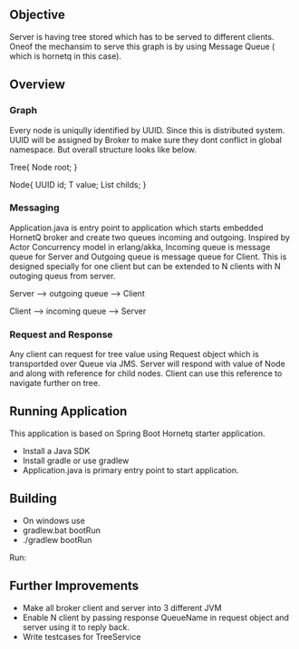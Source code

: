 ## Objective

Server is having tree stored which has to be served to different clients. Oneof the mechansim to serve this graph is by using Message Queue ( which is hornetq in this case). 


## Overview

### Graph

Every node is uniqully identified by UUID. Since this is distributed system. UUID will be assigned by Broker to make sure they dont conflict in global namespace. But overall structure looks like below.

Tree<T>{
 Node<T> root;
}

Node<T>{
 UUID id;
 T value;
 List<Node> childs;
}

### Messaging

Application.java is entry point to application which starts embedded HornetQ broker and create two queues incoming and outgoing.
Inspired by Actor Concurrency model in erlang/akka,  Incoming queue is message queue for Server and Outgoing queue is message queue for Client.
This is designed specially for one client but can be extended to N clients with N outoging queus from server.

Server --> outgoing queue --> Client

Client --> incoming queue --> Server

### Request and Response

Any client can request for tree value using Request object which is transportded over Queue via JMS. Server will respond with value of Node and along with reference for child nodes. Client can use this reference to navigate further on tree. 

## Running Application

This application is based on Spring Boot Hornetq starter application.

- Install a Java SDK
- Install gradle or use gradlew
- Application.java is primary entry point to start application.

## Building
- On windows use 
- gradlew.bat bootRun
- ./gradlew bootRun

Run:

## Further Improvements

- Make all broker client and server into 3 different JVM
- Enable N client by passing response QueueName in request object and server using it to reply back.
- Write testcases for TreeService


